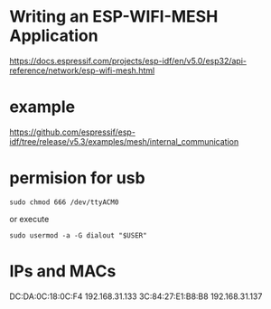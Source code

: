 # Writing an ESP-WIFI-MESH Application
https://docs.espressif.com/projects/esp-idf/en/v5.0/esp32/api-reference/network/esp-wifi-mesh.html

# example
https://github.com/espressif/esp-idf/tree/release/v5.3/examples/mesh/internal_communication

# permision for usb

`sudo chmod 666 /dev/ttyACM0`

or execute

`sudo usermod -a -G dialout "$USER"`

# IPs and MACs

DC:DA:0C:18:0C:F4   192.168.31.133
3C:84:27:E1:B8:B8   192.168.31.137